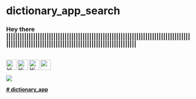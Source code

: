 # dictionary_app_search


### Hey there ||||||||||||||||||||||||||||||||||||||||||||||||||||||||||||||||||||||||||||||||||||||||||||||||||||||||||||||||||||||||||||||||||||||||||||
<br>
<a href="https://discord.com/channels/@me">
  <img align="left" alt="Himanshu's Discord" width="28px" src="https://raw.githubusercontent.com/peterthehan/peterthehan/master/assets/discord.svg" />
</a>
<a href="https://www.instagram.com/himansh_rathore_/" class="insta">
                  <img src="https://cdn-icons-png.flaticon.com/512/3955/3955024.png" target="_blank"  width="28px"">
                </a>
<a href="https://www.linkedin.com/in/himanshu-rathore-537885202/">
  <img align="left" alt="Himanshu's LinkedIN" width="28px" src="https://raw.githubusercontent.com/peterthehan/peterthehan/master/assets/linkedin.svg" />
</a>
                                  
<a href="https://open.spotify.com/user/31zeqffddar3axjbc4koafautcgq?si=y-OSp3gSRcSjPhdb7T5Fgw">
  <img align="left" alt="Himanshu's Spotify" width="28px" src="https://www.freepnglogos.com/uploads/spotify-logo-png/file-spotify-logo-png-4.png" />
</a> 

<br>

![](https://visitor-badge.glitch.me/badge?page_id=heyhimansh.dictionary_app_search)

<a target="_blank" href="https://heyhimansh.github.io/dictionary_app_search/"><b># 
dictionary_app</b></a>

